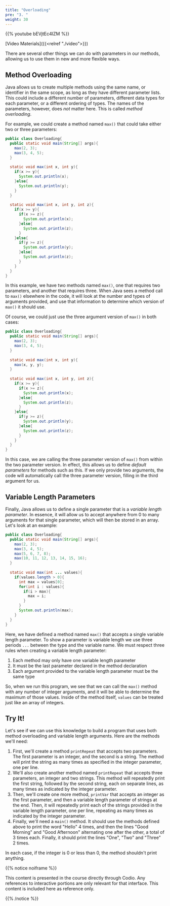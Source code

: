 ```yaml
---
title: "Overloading"
pre: "3. "
weight: 30
---
```


{{% youtube bEVjtEc4IZM %}}

[Video Materials]({{<relref "./video">}})

There are several other things we can do with parameters in our methods, allowing us to use them in new and more flexible ways.

## Method Overloading

Java allows us to create multiple methods using the same name, or identifier in the same scope, as long as they have different parameter lists. This could include a different number of parameters, different data types for each parameter, or a different ordering of types. The names of the parameters, however, does _not_ matter here. This is called _method overloading_. 

For example, we could create a method named `max()` that could take either two or three parameters:

```java
public class Overloading{
  public static void main(String[] args){
    max(2, 3);
    max(3, 4, 5);
  }
  
  static void max(int x, int y){
    if(x >= y){
      System.out.println(x);
    }else{
      System.out.println(y);
    }
  }
  
  static void max(int x, int y, int z){
    if(x >= y){
      if(x >= z){
        System.out.println(x);
      }else{
        System.out.println(z);
      }
    }else{
      if(y >= z){
        System.out.println(y);
      }else{
        System.out.println(z);
      }
    }
  }
}
```

In this example, we have two methods named `max()`, one that requires two parameters, and another that requires three. When Java sees a method call to `max()` elsewhere in the code, it will look at the number and types of arguments provided, and use that information to determine which version of `max()` it should use.


Of course, we could just use the three argument version of `max()` in both cases:

```java
public class Overloading{
  public static void main(String[] args){
    max(2, 3);
    max(3, 4, 5);
  }
  
  static void max(int x, int y){
    max(x, y, y);
  }
  
  static void max(int x, int y, int z){
    if(x >= y){
      if(x >= z){
        System.out.println(x);
      }else{
        System.out.println(z);
      }
    }else{
      if(y >= z){
        System.out.println(y);
      }else{
        System.out.println(z);
      }
    }
  }
}
```

In this case, we are calling the three parameter version of `max()` from within the two parameter version. In effect, this allows us to define _default parameters_ for methods such as this. If we only provide two arguments, the code will automatically call the three parameter version, filling in the third argument for us. 


## Variable Length Parameters

Finally, Java allows us to define a single parameter that is a _variable length parameter_. In essence, it will allow us to accept anywhere from 0 to many arguments for that single parameter, which will then be stored in an array. Let's look at an example:

```java
public class Overloading{
  public static void main(String[] args){
    max(2, 3);
    max(3, 4, 5);
    max(5, 6, 7, 8);
    max(10, 11, 12, 13, 14, 15, 16);
  }
  
  static void max(int ... values){
    if(values.length > 0){
      int max = values[0];
      for(int i : values){
        if(i > max){
          max = i;
        }
      }
      System.out.println(max);
    }
  }
}
```

Here, we have defined a method named `max()` that accepts a single variable length parameter. To show a parameter is variable length we use three periods `...` between the type and the variable name. We must respect three rules when creating a variable length parameter:

1. Each method may only have one variable length parameter
2. It must be the last parameter declared in the method declaration
3. Each argument provided to the variable length parameter must be the same type

So, when we run this program, we see that we can call the `max()` method with any number of integer arguments, and it will be able to determine the maximum of those values. Inside of the method itself, `values` can be treated just like an array of integers. 

## Try It!

Let's see if we can use this knowledge to build a program that uses both method overloading and variable length arguments. Here are the methods we'll need:

1. First, we'll create a method `printRepeat` that accepts two parameters. The first parameter is an integer, and the second is a string. The method will print the string as many times as specified in the integer parameter, one per line.
1. We'll also create another method named `printRepeat` that accepts three parameters, an integer and two strings. This method will repeatedly print the first string, followed by the second string, each on separate lines, as many times as indicated by the integer parameter. 
1. Then, we'll create one more method, `printVar` that accepts an integer as the first parameter, and then a variable length parameter of strings at the end. Then, it will repeatedly print each of the strings provided in the variable length parameter, one per line, repeating as many times as indicated by the integer parameter.
1. Finally, we'll need a `main()` method. It should use the methods defined above to print the word "Hello" 4 times, and then the lines "Good Morning" and "Good Afternoon" alternating one after the other, a total of 3 times each. Finally, it should print the lines "One", "Two" and "Three" 2 times. 

In each case, if the integer is $0$ or less than $0$, the method shouldn't print anything.

{{% notice noiframe %}}

This content is presented in the course directly through Codio. Any references to interactive portions are only relevant for that interface. This content is included here as reference only. 

{{% /notice %}}
